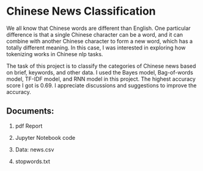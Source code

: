 # Chinese News Classification

We all know that Chinese words are different than English. One particular difference is that a single Chinese character can be a word, and it can combine with another Chinese character to form a new word, which has a totally different meaning. In this case, I was interested in exploring how tokenizing works in Chinese nlp tasks. 

The task of this project is to classify the categories of Chinese news based on brief, keywords, and other data. I used the Bayes model, Bag-of-words model, TF-IDF model, and RNN model in this project. The highest accuracy score I got is 0.69. I appreciate discussions and suggestions to improve the accuracy.

## Documents:
1. pdf Report

2. Jupyter Notebook code

3. Data: news.csv

4. stopwords.txt
